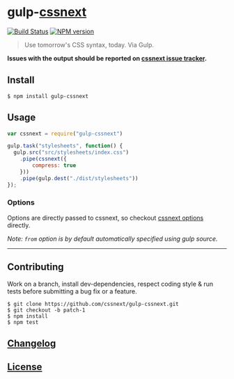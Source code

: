 # gulp-[cssnext](https://github.com/cssnext/cssnext)

[![Build Status](http://img.shields.io/travis/cssnext/gulp-cssnext.svg)](https://travis-ci.org/cssnext/gulp-cssnext)
[![NPM version](http://img.shields.io/npm/v/gulp-cssnext.svg)](https://www.npmjs.org/package/gulp-cssnext)

> Use tomorrow's CSS syntax, today. Via Gulp.

**Issues with the output should be reported on [cssnext issue tracker](https://github.com/cssnext/cssnext/issues).**

## Install

```console
$ npm install gulp-cssnext
```

## Usage

```js
var cssnext = require("gulp-cssnext")

gulp.task("stylesheets", function() {
  gulp.src("src/stylesheets/index.css")
    .pipe(cssnext({
        compress: true
    }))
    .pipe(gulp.dest("./dist/stylesheets"))
});
```

### Options

Options are directly passed to cssnext, so checkout [cssnext options](http://cssnext.io/usage/) directly.

_Note: `from` option is by default automatically specified using gulp source._

---

## Contributing

Work on a branch, install dev-dependencies, respect coding style & run tests before submitting a bug fix or a feature.

    $ git clone https://github.com/cssnext/gulp-cssnext.git
    $ git checkout -b patch-1
    $ npm install
    $ npm test

## [Changelog](CHANGELOG.md)

## [License](LICENSE)
